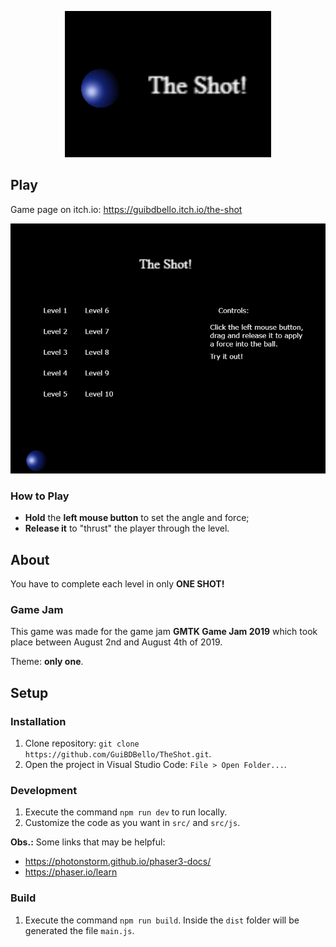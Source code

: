 <p align="center">
  <img src="screenshots/cover.png">
</p>

## Play

Game page on itch.io: https://guibdbello.itch.io/the-shot

<p align="center">
  <img src="screenshots/theshot.gif">
</p>

### How to Play

- **Hold** the **left mouse button** to set the angle and force;
- **Release it** to "thrust" the player through the level.

## About

You have to complete each level in only **ONE SHOT!**

### Game Jam

This game was made for the game jam **GMTK Game Jam 2019** which took place between August 2nd and August 4th of 2019.

Theme: **only one**.

## Setup

### Installation

1. Clone repository: `git clone https://github.com/GuiBDBello/TheShot.git`.
2. Open the project in Visual Studio Code: `File > Open Folder...`.

### Development

1. Execute the command `npm run dev` to run locally.
2. Customize the code as you want in `src/` and `src/js`.

**Obs.:** Some links that may be helpful:

- https://photonstorm.github.io/phaser3-docs/
- https://phaser.io/learn

### Build

1. Execute the command `npm run build`. Inside the `dist` folder will be generated the file `main.js`.
